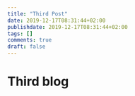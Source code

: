 ```yaml
---
title: "Third Post"
date: 2019-12-17T08:31:44+02:00
publishdate: 2019-12-17T08:31:44+02:00
tags: []
comments: true
draft: false
---
```


# Third blog
